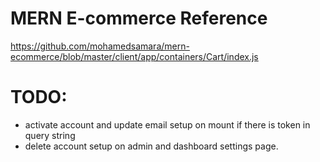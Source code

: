 # MERN E-commerce Reference

https://github.com/mohamedsamara/mern-ecommerce/blob/master/client/app/containers/Cart/index.js

# TODO:

- activate account and update email setup on mount if there is token in query string
- delete account setup on admin and dashboard settings page.
